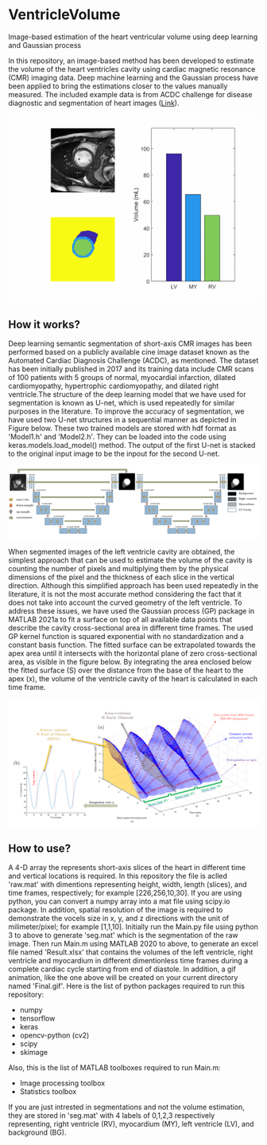 # VentricleVolume
Image-based estimation of the heart ventricular volume using deep learning and Gaussian process

In this repository, an image-based method has been developed to estimate the volume of the heart ventricles cavity using cardiac magnetic resonance (CMR) imaging data. Deep machine learning and the Gaussian process have been applied to bring the estimations closer to the values manually measured. The included example data is from ACDC challenge for disease diagnostic and segmentation of heart images ([Link](https://acdc.creatis.insa-lyon.fr/)). 

![](Final.gif)

## How it works?
Deep learning semantic segmentation of short-axis CMR images has been performed based on a publicly available cine image dataset known as the Automated Cardiac Diagnosis Challenge (ACDC), as mentioned. The dataset has been initially published in 2017 and its training data include CMR scans of 100 patients with 5 groups of normal, myocardial infarction, dilated cardiomyopathy, hypertrophic cardiomyopathy, and dilated right ventricle.The structure of the deep learning model that we have used for segmentation is known as U-net, which is used repeatedly for similar purposes in the literature. To improve the accuracy of segmentation, we have used two U-net structures in a sequential manner as depicted in Figure below. These two trained models are stored with hdf format as 'Model1.h' and 'Model2.h'. They can be loaded into the code using keras.models.load_model() method. The output of the first U-net is stacked to the original input image to be the inpout for the second U-net.  

![](Images/1.PNG)

When segmented images of the left ventricle cavity are obtained, the simplest approach that can be used to estimate the volume of the cavity is counting the number of pixels and multiplying them by the physical dimensions of the pixel and the thickness of each slice in the vertical direction. Although this simplified approach has been used repeatedly in the literature, it is not the most accurate method considering the fact that it does not take into account the curved geometry of the left ventricle. To address these issues, we have used the Gaussian process (GP) package in MATLAB 2021a to fit a surface on top of all available data points that describe the cavity cross-sectional area in different time frames. The used GP kernel function is squared exponential with no standardization and a constant basis function. The fitted surface can be extrapolated towards the apex area until it intersects with the horizontal plane of zero cross-sectional area, as visible in the figure below. By integrating the area enclosed below the fitted surface (S) over the distance from the base of the heart to the apex (x), the volume of the ventricle cavity of the heart is calculated in each time frame.

![](Images/2.PNG)

## How to use?
A 4-D array the represents short-axis slices of the heart in different time and vertical locations is required. In this repository the file is aclled 'raw.mat' with dimentions representing height, width, length (slices), and time frames, respectively; for example [226,256,10,30]. If you are using python, you can convert a numpy array into a mat file using scipy.io package. In addition, spatial resolution of the image is required to demonstrate the vocels size in x, y, and z directions with the unit of milimeter/pixel; for example [1,1,10]. Initially run the Main.py file using python 3 to above to generate 'seg.mat' which is the segmentation of the raw image. Then run Main.m using MATLAB 2020 to above, to generate an excel file named 'Result.xlsx' that contains the volumes of the left ventricle, right ventricle and myocardium in different dimentionless time frames during a complete cardiac cycle starting from end of diastole. In addition, a gif animation, like the one above will be created on your current directory named 'Final.gif'. Here is the list of python packages required to run this repository:
* numpy 
* tensorflow
* keras
* opencv-python (cv2)
* scipy
* skimage

Also, this is the list of MATLAB toolboxes required to run Main.m:
* Image processing toolbox
* Statistics toolbox

If you are just intrested in segmentations and not the volume estimation, they are stored in 'seg.mat' with 4 labels of 0,1,2,3 respectively representing, right ventricle (RV), myocardium (MY), left ventricle (LV), and background (BG). 

